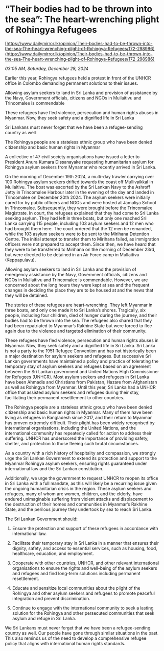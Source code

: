 # “Their bodies had to be thrown into the sea”:  The heart-wrenching plight of Rohingya Refugees

[https://www.dailymirror.lk/opinion/Their-bodies-had-to-be-thrown-into-the-sea-The-heart-wrenching-plight-of-Rohingya-Refugees/172-298986](https://www.dailymirror.lk/opinion/Their-bodies-had-to-be-thrown-into-the-sea-The-heart-wrenching-plight-of-Rohingya-Refugees/172-298986)

*03:05 AM, Saturday, December 28, 2024*

Earlier this year, Rohingya refugees held a protest in front of the UNHCR office in Colombo demanding permanent solutions to their issues.

Allowing asylum seekers to land in Sri Lanka and provision of assistance by the Navy, Government officials, citizens and NGOs in Mullaitivu and Trincomalee is commendable

These refugees have fled violence, persecution and human rights abuses in Myanmar. Now, they seek safety and a dignified life in Sri Lanka

Sri Lankans must never forget that we have been a refugee-sending country as well

The Rohingya people are a stateless ethnic group who have been denied citizenship and basic human rights in Myanmar

A collective of 47 civil society organisations have issued a letter to President Anura Kumara Dissanayake requesting humanitarian asylum for Rohingya asylum seekers from Mynamar who recently arrived in Sri Lanka.

On the morning of December 19th 2024, a multi-day trawler carrying over 100 Rohingya asylum seekers drifted towards the coast off Mullivaikkal in Mullaitivu. The boat was escorted by the Sri Lankan Navy to the Ashroff Jetty in Trincomalee Harbour later in the evening of the day and landed in Trincomalee on December 20th 2024. The asylum seekers were initially cared for by public officers and NGOs and were hosted at Jamaliya School in Trincomalee. Subsequently, they were brought before the Trincomalee Magistrate. In court, the refugees explained that they had come to Sri Lanka seeking asylum. They had left in three boats, but only one reached Sri Lanka carrying 115 people, including 103 asylum seekers and 12 men who had brought them here. The court ordered that the 12 men be remanded, while the 103 asylum seekers were to be sent to the Mirihana Detention Centre. The initial attempt to transfer them to Mirihana failed, as immigration officers were not prepared to accept them. Since then, we have heard that they were to be transferred to Mirihana on the morning of December 23rd, but were directed to be detained in an Air Force camp in Mullaitivu (Keppapulavu).

Allowing asylum seekers to land in Sri Lanka and the provision of emergency assistance by the Navy, Government officials, citizens and NGOs in Mullaitivu and Trincomalee is commendable. However, we are concerned about the long hours they were kept at sea and the frequent changes in deciding the place they are to be housed at and the news that they will be detained.

The stories of these refugees are heart-wrenching. They left Myanmar in three boats, and only one made it to Sri Lanka’s shores. Tragically, six people, including four children, died of hunger during the journey, and their bodies had to be thrown into the sea. The refugees also shared that they had been repatriated to Myanmar’s Rakhine State but were forced to flee again due to the violence and targeted elimination of their community.

These refugees have fled violence, persecution and human rights abuses in Myanmar. Now, they seek safety and a dignified life in Sri Lanka. Sri Lanka is not a party to the 1951 Refugee Convention and has not historically been a major destination for asylum seekers and refugees. But successive Sri Lankan governments have maintained a policy and practice of tolerating the temporary stay of asylum seekers and refugees based on an agreement between the Sri Lankan government and United Nations High Commissioner for Refugees (UNHCR). Most asylum seekers and refugees in Sri Lanka have been Ahmadis and Christians from Pakistan, Hazare from Afghanistan as well as Rohingya from Myanmar. Until this year, Sri Lanka had a UNHCR office that assisted asylum seekers and refugees during their stay, facilitating their permanent resettlement to other countries.

The Rohingya people are a stateless ethnic group who have been denied citizenship and basic human rights in Myanmar. Many of them have been living as refugees in Bangladesh since 2017, and their return to Myanmar has proven extremely difficult. Their plight has been widely recognised by international organisations, including the United Nations, and the international community has repeatedly called for action to address their suffering. UNHCR has underscored the importance of providing safety, shelter, and protection to those fleeing such brutal circumstances.

As a country with a rich history of hospitality and compassion, we strongly urge the Sri Lankan Government to extend its protection and support to the Myanmar Rohingya asylum seekers, ensuring rights guaranteed under international law and the Sri Lankan constitution.

Additionally, we urge the government to request UNHCR to reopen its office in Sri Lanka with a full mandate, as this will likely be a recurring issue given the ongoing humanitarian crisis in the region. These asylum seekers and refugees, many of whom are women, children, and the elderly, have endured unimaginable suffering from violent attacks and displacement to the destruction of their homes and communities in Myanmar’s Rakhine State, and the perilous journey they undertook by sea to reach Sri Lanka.

The Sri Lankan Government should:

1. Ensure the protection and support of these refugees in accordance with international law.

2. Facilitate their temporary stay in Sri Lanka in a manner that ensures their dignity, safety, and access to essential services, such as housing, food, healthcare, education, and employment.

3. Cooperate with other countries, UNHCR, and other relevant international organisations to ensure the rights and well-being of the asylum seekers and refugees and find long-term solutions including permanent resettlement.

4. Educate and sensitize local communities about the plight of the Rohingya and other asylum seekers and refugees to promote peaceful integration and prevent discrimination.

5. Continue to engage with the international community to seek a lasting solution for the Rohingya and other persecuted communities that seek asylum and refuge in Sri Lanka.

We Sri Lankans must never forget that we have been a refugee-sending country as well. Our people have gone through similar situations in the past. This also reminds us of the need to develop a comprehensive refugee policy that aligns with international human rights standards.

